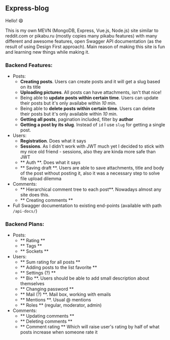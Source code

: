 ## Express-blog

Hello! :smile: 

This is my own MEVN (MongoDB, Express, Vue.js, Node.js) site similar to reddit.com or pikabu.ru (mostly copies many pikabu features) with many different and awesome features, open Swagger API documentation (as the result of using Design First approach). Main reason of making this site is fun and learning new things while making it.


### Backend Features:
- Posts:
	- **Creating posts**. Users can create posts and it will get a slug based on its title
	- **Uploading pictures**. All posts can have attachments, isn't that nice!
	- Being able to **update posts within certain time**. Users can update their posts but it's only availabe within *10* min.
	- Being able to **delete posts within certain time**. Users can delete their posts but it's only available within *10* min.
	- **Getting all posts**, pagination included, filter by **author**
	- **Getting a post by its slug**. Instead of `id` I use `slug` for getting a single post.
- Users: 
	- **Registration**. Does what it says
	- **Sessions**. As I didn't work with JWT much yet I decided to stick with my nice old friend - sessions, also they are kinda more safe than JWT
	- ** Auth **. Does what it says
	- ** Saving draft **. Users are able to save attachments, title and body of the post without posting it, also it was a necessary step to solve file upload dilemma
- Comments:
	- ** Hierarchical comment tree to each post**. Nowadays almost any site does this.
	- ** Creating comments **
- Full Swagger documentation to existing end-points (available with path `/api-docs/`)

### Backend Plans:

- Posts:
	- ** Rating **
	- ** Tags **
	- ** Sockets **
- Users:
	- ** Sum rating for all posts **
	- ** Adding posts to the list favorite **
	- ** Settings (?) **
	- ** Bio **. Users should be able to add small description about themselves 
	- ** Changing password **
	- ** Mail (?) **. Mail box, working with emails
	- ** Mentions **. Usual @ mentions
	- ** Roles ** (regular, moderator, admin)
- Comments:
	- ** Updating comments **
	- ** Deleting comments **
	- ** Comment rating ** Which will raise user's rating by half of what posts increase when someone rate it